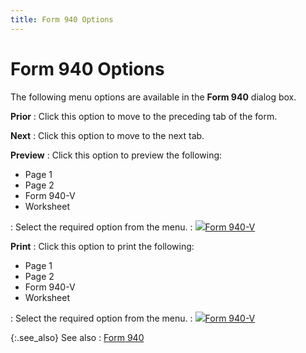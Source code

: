 ```yaml
---
title: Form 940 Options
---
```


# Form 940 Options


The following menu options are available in the **Form 940** dialog box.


**Prior**
: Click this option to move to the preceding tab of  the form.


**Next**
: Click this option to move to the next tab.


**Preview**
: Click this option to preview the following:

- Page 1
- Page 2
- Form 940-V
- Worksheet

: Select the required option from the menu.
: ![]({{site.prl_baseurl}}/img/lens.gif)[Form 940-V]({{site.prl_baseurl}}/misc/form_940v_usp.html)


**Print**
: Click this option to print the following:

- Page 1
- Page 2
- Form 940-V
- Worksheet

: Select the required option from the menu.
: ![]({{site.prl_baseurl}}/img/lens.gif)[Form 940-V]({{site.prl_baseurl}}/misc/form_940v_usp.html)


{:.see_also}
See also
: [Form 940]({{site.prl_baseurl}}/misc/employee_form_940_sfr.html)
